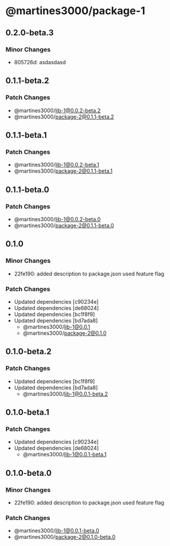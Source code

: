 # @martines3000/package-1

## 0.2.0-beta.3

### Minor Changes

- 805726d: asdasdasd

## 0.1.1-beta.2

### Patch Changes

- @martines3000/lib-1@0.0.2-beta.2
- @martines3000/package-2@0.1.1-beta.2

## 0.1.1-beta.1

### Patch Changes

- @martines3000/lib-1@0.0.2-beta.1
- @martines3000/package-2@0.1.1-beta.1

## 0.1.1-beta.0

### Patch Changes

- @martines3000/lib-1@0.0.2-beta.0
- @martines3000/package-2@0.1.1-beta.0

## 0.1.0

### Minor Changes

- 22fe190: added description to package.json used feature flag

### Patch Changes

- Updated dependencies [c90234e]
- Updated dependencies [de68024]
- Updated dependencies [bc1f8f9]
- Updated dependencies [bd7ada8]
  - @martines3000/lib-1@0.0.1
  - @martines3000/package-2@0.1.0

## 0.1.0-beta.2

### Patch Changes

- Updated dependencies [bc1f8f9]
- Updated dependencies [bd7ada8]
  - @martines3000/lib-1@0.0.1-beta.2

## 0.1.0-beta.1

### Patch Changes

- Updated dependencies [c90234e]
- Updated dependencies [de68024]
  - @martines3000/lib-1@0.0.1-beta.1

## 0.1.0-beta.0

### Minor Changes

- 22fe190: added description to package.json used feature flag

### Patch Changes

- @martines3000/lib-1@0.0.1-beta.0
- @martines3000/package-2@0.1.0-beta.0
